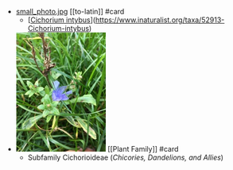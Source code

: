 - [small_photo.jpg](../assets/small_photo_1667337823683_0.jpg) [[to-latin]] #card
	- [[Cichorium intybus](https://www.inaturalist.org/observations/140773309)](https://www.inaturalist.org/taxa/52913-Cichorium-intybus)
- ![small_photo.jpg](../assets/small_photo_1667337823683_0.jpg) [[Plant Family]] #card
	- Subfamily Cichorioideae (*Chicories, Dandelions, and Allies*)